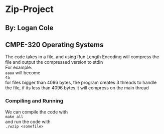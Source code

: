 # Zip-Project
## By: Logan Cole
## CMPE-320 Operating Systems
The code takes in a file, and using Run Length Encoding will compress the file and output the compressed version to stdin  
For example:  
``` aaaa ``` 
will become  
``` 4a ```  
for files bigger than 4096 bytes, the program creates 3 threads to handle the file, if its less than 4096
bytes it will compress on the main thread
### Compiling and Running
We can compile the code with  
``` make all ```  
and run the code with  
``` ./wzip <somefile> ```  
